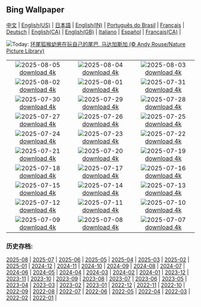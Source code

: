 ## Bing Wallpaper
[中文](README.md) |                     [English(US)](en-US.md) |                     [日本語](ja-JP.md) |                     [English(IN)](en-IN.md) |                     [Português do Brasil](pt-BR.md) |                     [Français](fr-FR.md) |                     [Deutsch](de-DE.md) |                     [English(CA)](en-CA.md) |                     [English(GB)](en-GB.md) |                     [Italiano](it-IT.md) |                     [Español](es-ES.md) |                     [Français(CA)](fr-CA.md) |                    

![](https://www.bing.com/th?id=OHR.BabyLemur_ZH-CN6617977758_UHD.jpg&w=1000)Today: [环尾狐猴幼崽在玩自己的尾巴‌, 马达加斯加 (© Andy Rouse/Nature Picture Library)](https://www.bing.com/th?id=OHR.BabyLemur_ZH-CN6617977758_UHD.jpg)

|      |      |      |
| :----: | :----: | :----: |
|![](https://www.bing.com/th?id=OHR.CaliforniaTidepool_ZH-CN6273815361_UHD.jpg&pid=hp&w=384&h=216&rs=1&c=4)2025-08-05 [download 4k](https://www.bing.com/th?id=OHR.CaliforniaTidepool_ZH-CN6273815361_UHD.jpg)|![](https://www.bing.com/th?id=OHR.LaplandOwl_ZH-CN6070251232_UHD.jpg&pid=hp&w=384&h=216&rs=1&c=4)2025-08-04 [download 4k](https://www.bing.com/th?id=OHR.LaplandOwl_ZH-CN6070251232_UHD.jpg)|![](https://www.bing.com/th?id=OHR.HappySunflower_ZH-CN5840993161_UHD.jpg&pid=hp&w=384&h=216&rs=1&c=4)2025-08-03 [download 4k](https://www.bing.com/th?id=OHR.HappySunflower_ZH-CN5840993161_UHD.jpg)|
|![](https://www.bing.com/th?id=OHR.FruitaPetroglyphs_ZH-CN5423905955_UHD.jpg&pid=hp&w=384&h=216&rs=1&c=4)2025-08-02 [download 4k](https://www.bing.com/th?id=OHR.FruitaPetroglyphs_ZH-CN5423905955_UHD.jpg)|![](https://www.bing.com/th?id=OHR.EdinburghFringe_ZH-CN5243292664_UHD.jpg&pid=hp&w=384&h=216&rs=1&c=4)2025-08-01 [download 4k](https://www.bing.com/th?id=OHR.EdinburghFringe_ZH-CN5243292664_UHD.jpg)|![](https://www.bing.com/th?id=OHR.NaPaliKauai_ZH-CN5070149838_UHD.jpg&pid=hp&w=384&h=216&rs=1&c=4)2025-07-31 [download 4k](https://www.bing.com/th?id=OHR.NaPaliKauai_ZH-CN5070149838_UHD.jpg)|
|![](https://www.bing.com/th?id=OHR.RibadesellaSummer_ZH-CN4852547359_UHD.jpg&pid=hp&w=384&h=216&rs=1&c=4)2025-07-30 [download 4k](https://www.bing.com/th?id=OHR.RibadesellaSummer_ZH-CN4852547359_UHD.jpg)|![](https://www.bing.com/th?id=OHR.TigerDay_ZH-CN4359136631_UHD.jpg&pid=hp&w=384&h=216&rs=1&c=4)2025-07-29 [download 4k](https://www.bing.com/th?id=OHR.TigerDay_ZH-CN4359136631_UHD.jpg)|![](https://www.bing.com/th?id=OHR.MongoliaYurts_ZH-CN4015475887_UHD.jpg&pid=hp&w=384&h=216&rs=1&c=4)2025-07-28 [download 4k](https://www.bing.com/th?id=OHR.MongoliaYurts_ZH-CN4015475887_UHD.jpg)|
|![](https://www.bing.com/th?id=OHR.BlackfinBarracuda_ZH-CN3850642551_UHD.jpg&pid=hp&w=384&h=216&rs=1&c=4)2025-07-27 [download 4k](https://www.bing.com/th?id=OHR.BlackfinBarracuda_ZH-CN3850642551_UHD.jpg)|![](https://www.bing.com/th?id=OHR.MangroveTwilight_ZH-CN3596666263_UHD.jpg&pid=hp&w=384&h=216&rs=1&c=4)2025-07-26 [download 4k](https://www.bing.com/th?id=OHR.MangroveTwilight_ZH-CN3596666263_UHD.jpg)|![](https://www.bing.com/th?id=OHR.LasPalmas_ZH-CN5993442425_UHD.jpg&pid=hp&w=384&h=216&rs=1&c=4)2025-07-25 [download 4k](https://www.bing.com/th?id=OHR.LasPalmas_ZH-CN5993442425_UHD.jpg)|
|![](https://www.bing.com/th?id=OHR.AshyWoodswallow_ZH-CN3224168805_UHD.jpg&pid=hp&w=384&h=216&rs=1&c=4)2025-07-24 [download 4k](https://www.bing.com/th?id=OHR.AshyWoodswallow_ZH-CN3224168805_UHD.jpg)|![](https://www.bing.com/th?id=OHR.VaticanCity_ZH-CN3075109504_UHD.jpg&pid=hp&w=384&h=216&rs=1&c=4)2025-07-23 [download 4k](https://www.bing.com/th?id=OHR.VaticanCity_ZH-CN3075109504_UHD.jpg)|![](https://www.bing.com/th?id=OHR.GreatHeatY25_ZH-CN8252122347_UHD.jpg&pid=hp&w=384&h=216&rs=1&c=4)2025-07-22 [download 4k](https://www.bing.com/th?id=OHR.GreatHeatY25_ZH-CN8252122347_UHD.jpg)|
|![](https://www.bing.com/th?id=OHR.AcroporaReef_ZH-CN2622120276_UHD.jpg&pid=hp&w=384&h=216&rs=1&c=4)2025-07-21 [download 4k](https://www.bing.com/th?id=OHR.AcroporaReef_ZH-CN2622120276_UHD.jpg)|![](https://www.bing.com/th?id=OHR.BigMoon_ZH-CN2508603883_UHD.jpg&pid=hp&w=384&h=216&rs=1&c=4)2025-07-20 [download 4k](https://www.bing.com/th?id=OHR.BigMoon_ZH-CN2508603883_UHD.jpg)|![](https://www.bing.com/th?id=OHR.YohoNP_ZH-CN2349599497_UHD.jpg&pid=hp&w=384&h=216&rs=1&c=4)2025-07-19 [download 4k](https://www.bing.com/th?id=OHR.YohoNP_ZH-CN2349599497_UHD.jpg)|
|![](https://www.bing.com/th?id=OHR.IcelandSolstice_ZH-CN6073168622_UHD.jpg&pid=hp&w=384&h=216&rs=1&c=4)2025-07-18 [download 4k](https://www.bing.com/th?id=OHR.IcelandSolstice_ZH-CN6073168622_UHD.jpg)|![](https://www.bing.com/th?id=OHR.FranceLavender_ZH-CN1639602547_UHD.jpg&pid=hp&w=384&h=216&rs=1&c=4)2025-07-17 [download 4k](https://www.bing.com/th?id=OHR.FranceLavender_ZH-CN1639602547_UHD.jpg)|![](https://www.bing.com/th?id=OHR.TemplePhilae_ZH-CN1232015188_UHD.jpg&pid=hp&w=384&h=216&rs=1&c=4)2025-07-16 [download 4k](https://www.bing.com/th?id=OHR.TemplePhilae_ZH-CN1232015188_UHD.jpg)|
|![](https://www.bing.com/th?id=OHR.PerseidsPine_ZH-CN1081004815_UHD.jpg&pid=hp&w=384&h=216&rs=1&c=4)2025-07-15 [download 4k](https://www.bing.com/th?id=OHR.PerseidsPine_ZH-CN1081004815_UHD.jpg)|![](https://www.bing.com/th?id=OHR.YoungShark_ZH-CN0887374663_UHD.jpg&pid=hp&w=384&h=216&rs=1&c=4)2025-07-14 [download 4k](https://www.bing.com/th?id=OHR.YoungShark_ZH-CN0887374663_UHD.jpg)|![](https://www.bing.com/th?id=OHR.BasaltColumns_ZH-CN0743036217_UHD.jpg&pid=hp&w=384&h=216&rs=1&c=4)2025-07-13 [download 4k](https://www.bing.com/th?id=OHR.BasaltColumns_ZH-CN0743036217_UHD.jpg)|
|![](https://www.bing.com/th?id=OHR.ThomsonGazelle_ZH-CN0413171014_UHD.jpg&pid=hp&w=384&h=216&rs=1&c=4)2025-07-12 [download 4k](https://www.bing.com/th?id=OHR.ThomsonGazelle_ZH-CN0413171014_UHD.jpg)|![](https://www.bing.com/th?id=OHR.TokyoSunrise_ZH-CN0091906710_UHD.jpg&pid=hp&w=384&h=216&rs=1&c=4)2025-07-11 [download 4k](https://www.bing.com/th?id=OHR.TokyoSunrise_ZH-CN0091906710_UHD.jpg)|![](https://www.bing.com/th?id=OHR.BahamaBlues_ZH-CN8134624828_UHD.jpg&pid=hp&w=384&h=216&rs=1&c=4)2025-07-10 [download 4k](https://www.bing.com/th?id=OHR.BahamaBlues_ZH-CN8134624828_UHD.jpg)|
|![](https://www.bing.com/th?id=OHR.ConstitucionStation_ZH-CN7962568053_UHD.jpg&pid=hp&w=384&h=216&rs=1&c=4)2025-07-09 [download 4k](https://www.bing.com/th?id=OHR.ConstitucionStation_ZH-CN7962568053_UHD.jpg)|![](https://www.bing.com/th?id=OHR.SecedaPeak_ZH-CN7633793128_UHD.jpg&pid=hp&w=384&h=216&rs=1&c=4)2025-07-08 [download 4k](https://www.bing.com/th?id=OHR.SecedaPeak_ZH-CN7633793128_UHD.jpg)|![](https://www.bing.com/th?id=OHR.ShetlandGannets_ZH-CN7279521125_UHD.jpg&pid=hp&w=384&h=216&rs=1&c=4)2025-07-07 [download 4k](https://www.bing.com/th?id=OHR.ShetlandGannets_ZH-CN7279521125_UHD.jpg)|


### 历史存档:
[2025-08](archive/zh-CN/202508/README.md) | [2025-07](archive/zh-CN/202507/README.md) | [2025-06](archive/zh-CN/202506/README.md) | [2025-05](archive/zh-CN/202505/README.md) | [2025-04](archive/zh-CN/202504/README.md) | [2025-03](archive/zh-CN/202503/README.md) | [2025-02](archive/zh-CN/202502/README.md) | [2025-01](archive/zh-CN/202501/README.md) | [2024-12](archive/zh-CN/202412/README.md) | [2024-11](archive/zh-CN/202411/README.md) | [2024-10](archive/zh-CN/202410/README.md) | [2024-09](archive/zh-CN/202409/README.md) | [2024-08](archive/zh-CN/202408/README.md) | [2024-07](archive/zh-CN/202407/README.md) | [2024-06](archive/zh-CN/202406/README.md) | [2024-05](archive/zh-CN/202405/README.md) | [2024-04](archive/zh-CN/202404/README.md) | [2024-03](archive/zh-CN/202403/README.md) | [2024-02](archive/zh-CN/202402/README.md) | [2024-01](archive/zh-CN/202401/README.md) | [2023-12](archive/zh-CN/202312/README.md) | [2023-11](archive/zh-CN/202311/README.md) | [2023-10](archive/zh-CN/202310/README.md) | [2023-09](archive/zh-CN/202309/README.md) | [2023-08](archive/zh-CN/202308/README.md) | [2023-07](archive/zh-CN/202307/README.md) | [2023-06](archive/zh-CN/202306/README.md) | [2023-05](archive/zh-CN/202305/README.md) | [2023-04](archive/zh-CN/202304/README.md) | [2023-03](archive/zh-CN/202303/README.md) | [2023-02](archive/zh-CN/202302/README.md) | [2023-01](archive/zh-CN/202301/README.md) | [2022-12](archive/zh-CN/202212/README.md) | [2022-11](archive/zh-CN/202211/README.md) | [2022-10](archive/zh-CN/202210/README.md) | [2022-09](archive/zh-CN/202209/README.md) | [2022-08](archive/zh-CN/202208/README.md) | [2022-07](archive/zh-CN/202207/README.md) | [2022-06](archive/zh-CN/202206/README.md) | [2022-05](archive/zh-CN/202205/README.md) | [2022-04](archive/zh-CN/202204/README.md) | [2022-03](archive/zh-CN/202203/README.md) | [2022-02](archive/zh-CN/202202/README.md) | [2022-01](archive/zh-CN/202201/README.md) | 